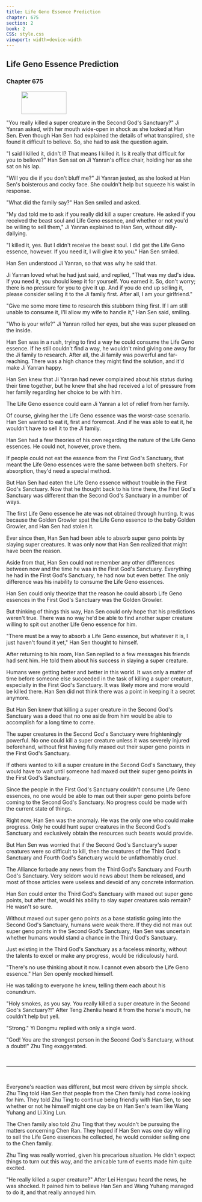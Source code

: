 ```yaml
---
title: Life Geno Essence Prediction
chapter: 675
section: 2
book: 2
CSS: style.css
viewport: width=device-width
---
```


## Life Geno Essence Prediction

### Chapter 675

<figure>
	<img src="../Images/gem.gif" alt="" id="gem" width="120" height="60" />
</figure>

"You really killed a super creature in the Second God's Sanctuary?" Ji Yanran asked, with her mouth wide-open in shock as she looked at Han Sen. Even though Han Sen had explained the details of what transpired, she found it difficult to believe. So, she had to ask the question again.

"I said I killed it, didn't I? That means I killed it. Is it really that difficult for you to believe?" Han Sen sat on Ji Yanran's office chair, holding her as she sat on his lap.

"Will you die if you don't bluff me?" Ji Yanran jested, as she looked at Han Sen's boisterous and cocky face. She couldn't help but squeeze his waist in response.

"What did the family say?" Han Sen smiled and asked.

"My dad told me to ask if you really did kill a super creature. He asked if you received the beast soul and Life Geno essence, and whether or not you'd be willing to sell them," Ji Yanran explained to Han Sen, without dilly-dallying.

"I killed it, yes. But I didn't receive the beast soul. I did get the Life Geno essence, however. If you need it, I will give it to you." Han Sen smiled.

Han Sen understood Ji Yanran, so that was why he said that.

Ji Yanran loved what he had just said, and replied, "That was my dad's idea. If you need it, you should keep it for yourself. You earned it. So, don't worry; there is no pressure for you to give it up. And if you do end up selling it, please consider selling it to the Ji family first. After all, I am your girlfriend."

"Give me some more time to research this stubborn thing first. If I am still unable to consume it, I'll allow my wife to handle it," Han Sen said, smiling.

"Who is your wife?" Ji Yanran rolled her eyes, but she was super pleased on the inside.

Han Sen was in a rush, trying to find a way he could consume the Life Geno essence. If he still couldn't find a way, he wouldn't mind giving one away for the Ji family to research. After all, the Ji family was powerful and far-reaching. There was a high chance they might find the solution, and it'd make Ji Yanran happy.

Han Sen knew that Ji Yanran had never complained about his status during their time together, but he knew that she had received a lot of pressure from her family regarding her choice to be with him.

The Life Geno essence could earn Ji Yanran a lot of relief from her family.

Of course, giving her the Life Geno essence was the worst-case scenario. Han Sen wanted to eat it, first and foremost. And if he was able to eat it, he wouldn't have to sell it to the Ji family.

Han Sen had a few theories of his own regarding the nature of the Life Geno essences. He could not, however, prove them.

If people could not eat the essence from the First God's Sanctuary, that meant the Life Geno essences were the same between both shelters. For absorption, they'd need a special method.

But Han Sen had eaten the Life Geno essence without trouble in the First God's Sanctuary. Now that he thought back to his time there, the First God's Sanctuary was different than the Second God's Sanctuary in a number of ways.

The first Life Geno essence he ate was not obtained through hunting. It was because the Golden Growler spat the Life Geno essence to the baby Golden Growler, and Han Sen had stolen it.

Ever since then, Han Sen had been able to absorb super geno points by slaying super creatures. It was only now that Han Sen realized that might have been the reason.

Aside from that, Han Sen could not remember any other differences between now and the time he was in the First God's Sanctuary. Everything he had in the First God's Sanctuary, he had now but even better. The only difference was his inability to consume the Life Geno essences.

Han Sen could only theorize that the reason he could absorb Life Geno essences in the First God's Sanctuary was the Golden Growler.

But thinking of things this way, Han Sen could only hope that his predictions weren't true. There was no way he'd be able to find another super creature willing to spit out another Life Geno essence for him.

"There must be a way to absorb a Life Geno essence, but whatever it is, I just haven't found it yet," Han Sen thought to himself.

After returning to his room, Han Sen replied to a few messages his friends had sent him. He told them about his success in slaying a super creature.

Humans were getting better and better in this world. It was only a matter of time before someone else succeeded in the task of killing a super creature, especially in the First God's Sanctuary. It was likely more and more would be killed there. Han Sen did not think there was a point in keeping it a secret anymore.

But Han Sen knew that killing a super creature in the Second God's Sanctuary was a deed that no one aside from him would be able to accomplish for a long time to come.

The super creatures in the Second God's Sanctuary were frighteningly powerful. No one could kill a super creature unless it was severely injured beforehand, without first having fully maxed out their super geno points in the First God's Sanctuary.

If others wanted to kill a super creature in the Second God's Sanctuary, they would have to wait until someone had maxed out their super geno points in the First God's Sanctuary.

Since the people in the First God's Sanctuary couldn't consume Life Geno essences, no one would be able to max out their super geno points before coming to the Second God's Sanctuary. No progress could be made with the current state of things.

Right now, Han Sen was the anomaly. He was the only one who could make progress. Only he could hunt super creatures in the Second God's Sanctuary and exclusively obtain the resources such beasts would provide.

But Han Sen was worried that if the Second God's Sanctuary's super creatures were so difficult to kill, then the creatures of the Third God's Sanctuary and Fourth God's Sanctuary would be unfathomably cruel.

The Alliance forbade any news from the Third God's Sanctuary and Fourth God's Sanctuary. Very seldom would news about them be released, and most of those articles were useless and devoid of any concrete information.

Han Sen could enter the Third God's Sanctuary with maxed out super geno points, but after that, would his ability to slay super creatures solo remain? He wasn't so sure.

Without maxed out super geno points as a base statistic going into the Second God's Sanctuary, humans were weak there. If they did not max out super geno points in the Second God's Sanctuary, Han Sen was uncertain whether humans would stand a chance in the Third God's Sanctuary.

Just existing in the Third God's Sanctuary as a faceless minority, without the talents to excel or make any progress, would be ridiculously hard.

"There's no use thinking about it now. I cannot even absorb the Life Geno essence." Han Sen openly mocked himself.

He was talking to everyone he knew, telling them each about his conundrum.

"Holy smokes, as you say. You really killed a super creature in the Second God's Sanctuary?!" After Teng Zhenliu heard it from the horse's mouth, he couldn't help but yell.

"Strong." Yi Dongmu replied with only a single word.

"God! You are the strongest person in the Second God's Sanctuary, without a doubt!" Zhu Ting exaggerated.

<br>

*****

<br>

Everyone's reaction was different, but most were driven by simple shock. Zhu Ting told Han Sen that people from the Chen family had come looking for him. They told Zhu Ting to continue being friendly with Han Sen, to see whether or not he himself might one day be on Han Sen's team like Wang Yuhang and Li Xing Lun.

The Chen family also told Zhu Ting that they wouldn't be pursuing the matters concerning Chen Ran. They hoped if Han Sen was one day willing to sell the Life Geno essences he collected, he would consider selling one to the Chen family.

Zhu Ting was really worried, given his precarious situation. He didn't expect things to turn out this way, and the amicable turn of events made him quite excited.

"He really killed a super creature?" After Lei Hengwu heard the news, he was shocked. It pained him to believe Han Sen and Wang Yuhang managed to do it, and that really annoyed him.